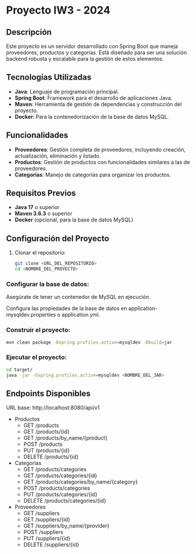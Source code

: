 # Proyecto IW3 - 2024

## Descripción
Este proyecto es un servidor desarrollado con Spring Boot que maneja proveedores, productos y categorías. Está diseñado para ser una solución backend robusta y escalable para la gestión de estos elementos.

## Tecnologías Utilizadas
- **Java**: Lenguaje de programación principal.
- **Spring Boot**: Framework para el desarrollo de aplicaciones Java.
- **Maven**: Herramienta de gestión de dependencias y construcción del proyecto.
- **Docker**: Para la contenedorización de la base de datos MySQL.

## Funcionalidades
- **Proveedores**: Gestión completa de proveedores, incluyendo creación, actualización, eliminación y listado.
- **Productos**: Gestión de productos con funcionalidades similares a las de proveedores.
- **Categorías**: Manejo de categorías para organizar los productos.

## Requisitos Previos
- **Java 17** o superior
- **Maven 3.6.3** o superior
- **Docker** (opcional, para la base de datos MySQL)

## Configuración del Proyecto
1. Clonar el repositorio:
   ```sh
   git clone <URL_DEL_REPOSITORIO>
   cd <NOMBRE_DEL_PROYECTO>
### Configurar la base de datos:  
Asegúrate de tener un contenedor de MySQL en ejecución.

Configura las propiedades de la base de datos en application-mysqldev.properties o application.yml.

### Construir el proyecto:  
```sh
mvn clean package -Dspring.profiles.active=mysqldev -Dbuild=jar
```
### Ejecutar el proyecto:  
```sh
cd target/
java -jar -Dspring.profiles.active=mysqldev <NOMBRE_DEL_JAR>
```
## Endpoints Disponibles
URL base: http://localhost:8080/api/v1
- Productos
  - GET /products
  - GET /products/{id}
  - GET /products/by_name/{product}
  - POST /products
  - PUT /products/{id}
  - DELETE /products/{id}
- Categorias
  - GET /products/categories
  - GET /products/categories/{id}
  - GET /products/categories/by_name/{category}
  - POST /products/categories
  - PUT /products/categories/{id}
  - DELETE /products/categories/{id}
- Proveedores
  - GET /suppliers
  - GET /suppliers/{id}
  - GET /suppliers/by_name/{provider}
  - POST /suppliers
  - PUT /suppliers/{id}
  - DELETE /suppliers/{id}